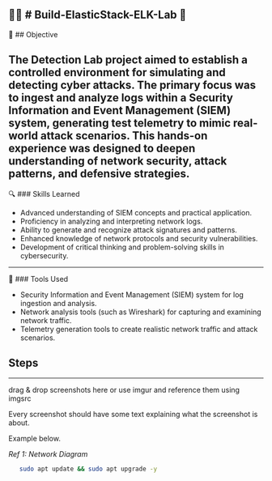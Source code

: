 👨‍💻 # Build-ElasticStack-ELK-Lab 🚀
--- 
🎯 ## Objective


The Detection Lab project aimed to establish a controlled environment for simulating and detecting cyber attacks. The primary focus was to ingest and analyze logs within a Security Information and Event Management (SIEM) system, generating test telemetry to mimic real-world attack scenarios. This hands-on experience was designed to deepen understanding of network security, attack patterns, and defensive strategies.
---
🔍 ### Skills Learned

- Advanced understanding of SIEM concepts and practical application.
- Proficiency in analyzing and interpreting network logs.
- Ability to generate and recognize attack signatures and patterns.
- Enhanced knowledge of network protocols and security vulnerabilities.
- Development of critical thinking and problem-solving skills in cybersecurity.
---
🔧 ### Tools Used

- Security Information and Event Management (SIEM) system for log ingestion and analysis.
- Network analysis tools (such as Wireshark) for capturing and examining network traffic.
- Telemetry generation tools to create realistic network traffic and attack scenarios.

## Steps
---
drag & drop screenshots here or use imgur and reference them using imgsrc

Every screenshot should have some text explaining what the screenshot is about.

Example below.

*Ref 1: Network Diagram*
```bash
   sudo apt update && sudo apt upgrade -y
   ```
